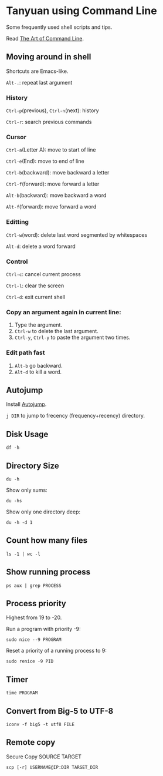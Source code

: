 # Tanyuan using Command Line

Some frequently used shell scripts and tips.

Read [The Art of Command Line](https://github.com/jlevy/the-art-of-command-line).

## Moving around in shell

Shortcuts are Emacs-like.

`Alt-.`: repeat last argument

### History

`Ctrl-p`(previous), `Ctrl-n`(next): history

`Ctrl-r`: search previous commands

### Cursor

`Ctrl-a`(Letter A): move to start of line

`Ctrl-e`(End): move to end of line

`Ctrl-b`(backward): move backward a letter

`Ctrl-f`(forward): move forward a letter

`Alt-b`(backward): move backward a word

`Alt-f`(forward): move forward a word

### Editting

`Ctrl-w`(word): delete last word segmented by whitespaces

`Alt-d`: delete a word forward

### Control

`Ctrl-c`: cancel current process

`Ctrl-l`: clear the screen 

`Ctrl-d`: exit current shell

### Copy an argument again in current line:

1. Type the argument.
2. `Ctrl-w` to delete the last argument.
3. `Ctrl-y`, `Ctrl-y` to paste the argument two times.

### Edit path fast

1. `Alt-b` go backward.
2. `Alt-d` to kill a word.

## Autojump

Install [Autojump](https://github.com/wting/autojump).

`j DIR` to jump to frecency (frequency+recency) directory.

## Disk Usage

```
df -h
```

## Directory Size

```
du -h
```

Show only sums:
```
du -hs
```

Show only one directory deep:
```
du -h -d 1
```

## Count how many files

```
ls -1 | wc -l
```

## Show running process

```
ps aux | grep PROCESS
```

## Process priority

Highest from 19 to -20.

Run a program with priority -9:
```
sudo nice --9 PROGRAM
```

Reset a priority of a running process to 9:
```
sudo renice -9 PID
```

## Timer

```
time PROGRAM
```

## Convert from Big-5 to UTF-8

```
iconv -f big5 -t utf8 FILE
```

## Remote copy

Secure Copy SOURCE TARGET

```
scp [-r] USERNAME@IP:DIR TARGET_DIR
```
